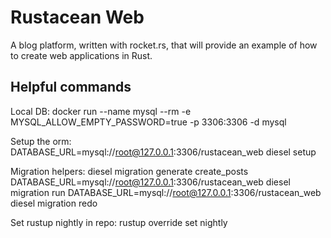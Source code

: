 # Rustacean Web

A blog platform, written with rocket.rs, that will provide an example of how to create web applications in Rust.

## Helpful commands

Local DB:
docker run --name mysql --rm -e MYSQL_ALLOW_EMPTY_PASSWORD=true -p 3306:3306 -d mysql

Setup the orm:
DATABASE_URL=mysql://root@127.0.0.1:3306/rustacean_web diesel setup

Migration helpers:
diesel migration generate create_posts
DATABASE_URL=mysql://root@127.0.0.1:3306/rustacean_web diesel migration run
DATABASE_URL=mysql://root@127.0.0.1:3306/rustacean_web diesel migration redo

Set rustup nightly in repo:
rustup override set nightly
